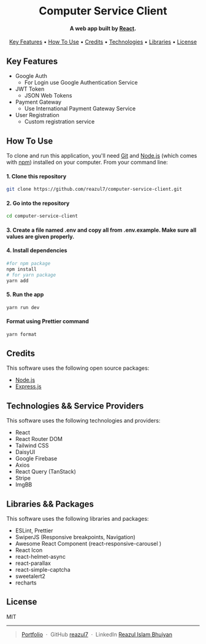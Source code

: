<h1 align="center">
  <br>
  <!-- <a href="#"><img src="https://...png" alt="..." width="200"></a> -->
  <br>
  Computer Service Client
  <br>
</h1>

<h4 align="center">A web app built by <a href="https://react.dev/" target="_blank">React</a>.</h4>

<p align="center">
  <a href="#key-features">Key Features</a> •
  <a href="#how-to-use">How To Use</a> •
  <a href="#credits">Credits</a> •
  <a href="#technologies">Technologies</a> •
  <a href="#libraries">Libraries</a> •
  <a href="#license">License</a>
</p>

<!-- ![screenshot](https://........gif) -->

## Key Features

-   Google Auth
    -   For Login use Google Authentication Service
-   JWT Token
    -   JSON Web Tokens
-   Payment Gateway
    -   Use International Payment Gateway Service
-   User Registration
    -   Custom registration service

## How To Use

To clone and run this application, you'll need [Git](https://git-scm.com) and [Node.js](https://nodejs.org/en/download/) (which comes with [npm](http://npmjs.com)) installed on your computer. From your command line:

#### 1. Clone this repository

```bash
git clone https://github.com/reazul7/computer-service-client.git
```

#### 2. Go into the repository

```bash
cd computer-service-client
```

#### 3. Create a file named .env and copy all from .env.example. Make sure all values are given properly.

#### 4. Install dependencies

```bash
#for npm package
npm install
# for yarn package
yarn add
```

#### 5. Run the app

```bash
yarn run dev
```

#### Format using Prettier command

```bash
yarn format
```

## Credits

This software uses the following open source packages:

-   [Node.js](https://nodejs.org/en)
-   [Express.js](https://expressjs.com/)

## Technologies && Service Providers

This software uses the following technologies and providers:

-   React
-   React Router DOM
-   Tailwind CSS
-   DaisyUI
-   Google Firebase
-   Axios
-   React Query (TanStack)
-   Stripe
-   ImgBB

## Libraries && Packages

This software uses the following libraries and packages:

-   ESLint, Prettier
-   SwiperJS (Responsive breakpoints, Navigation)
-   Awesome React Component (react-responsive-carousel )
-   React Icon
-   react-helmet-async
-   react-parallax
-   react-simple-captcha
-   sweetalert2
-   recharts

## License

MIT

---

> [Portfolio](https://portfolio-8a25a.web.app/) &nbsp;&middot;&nbsp;
> GitHub [reazul7](https://github.com/reazul7) &nbsp;&middot;&nbsp;
> LinkedIn [Reazul Islam Bhuiyan](https://www.linkedin.com/in/reazul7/)
